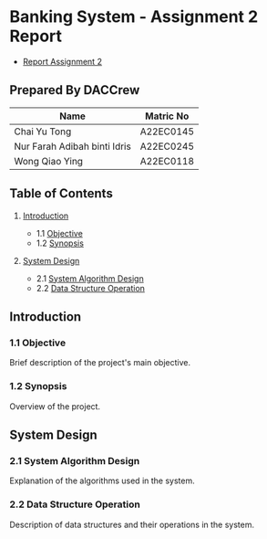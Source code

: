 # Banking System - Assignment 2 Report

- <a href="#" >Report Assignment 2 </a>
## Prepared By DACCrew
| Name         | Matric No    |
|--------------|--------------|
| Chai Yu Tong  | A22EC0145  |
| Nur Farah Adibah binti Idris     | A22EC0245 |
| Wong Qiao Ying     | A22EC0118 |

## Table of Contents
1. [Introduction](#introduction)
   - 1.1 [Objective](#11-Objective)
   - 1.2 [Synopsis](#12-Synopsis)

2. [System Design](#system-design)
   - 2.1 [System Algorithm Design](#21-System-Algorithm-Design)
   - 2.2 [Data Structure Operation](#22-Data-Structure-Operation)

## Introduction
### 1.1 Objective
Brief description of the project's main objective.

### 1.2 Synopsis
Overview of the project.

## System Design
### 2.1 System Algorithm Design
Explanation of the algorithms used in the system.

### 2.2 Data Structure Operation
Description of data structures and their operations in the system.




